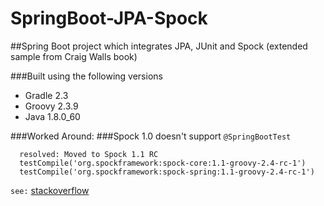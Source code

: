 # SpringBoot-JPA-Spock
##Spring Boot project which integrates JPA, JUnit and Spock (extended sample from Craig Walls book)

###Built using the following versions
* Gradle 2.3
* Groovy 2.3.9
* Java 1.8.0_60

###Worked Around:
###Spock 1.0 doesn't support `@SpringBootTest`
```
  resolved: Moved to Spock 1.1 RC
  testCompile('org.spockframework:spock-core:1.1-groovy-2.4-rc-1')
  testCompile('org.spockframework:spock-spring:1.1-groovy-2.4-rc-1')
```
  `see:` [stackoverflow](http://stackoverflow.com/questions/38544788/spring-boot-1-4-spock-and-application-properties/38552695#38552695)
  